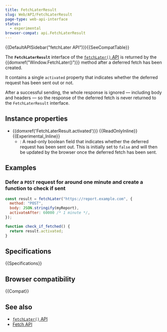 ```yaml
---
title: FetchLaterResult
slug: Web/API/FetchLaterResult
page-type: web-api-interface
status:
  - experimental
browser-compat: api.FetchLaterResult
---
```


{{DefaultAPISidebar("fetchLater API")}}{{SeeCompatTable}}

The **`FetchLaterResult`** interface of the [`fetchLater()` API](/en-US/docs/Web/API/fetchLater_API) is returned by the {{domxref("Window.FetchLater()")}} method after a deferred fetch has been created.

It contains a single `activated` property that indicates whether the deferred request has been sent out or not.

After a successful sending, the whole response is ignored — including body and headers — so the response of the deferred fetch is never returned to the `FetchLaterResult` interface.

## Instance properties

- {{domxref('FetchLaterResult.activated')}} {{ReadOnlyInline}} {{Experimental_Inline}}
  - : A read-only boolean field that indicates whether the deferred request has been sent out. This is initially set to `false` and will then be updated by the browser once the deferred fetch has been sent.

## Examples

### Defer a `POST` request for around one minute and create a function to check if sent

```js
const result = fetchLater("https://report.example.com", {
  method: "POST",
  body: JSON.stringify(myReport),
  activateAfter: 60000 /* 1 minute */,
});

function check_if_fetched() {
  return result.activated;
}
```

## Specifications

{{Specifications}}

## Browser compatibility

{{Compat}}

## See also

- [`fetchLater()` API](/en-US/docs/Web/API/fetchLater_API)
- [Fetch API](/en-US/docs/Web/API/Fetch_API)
